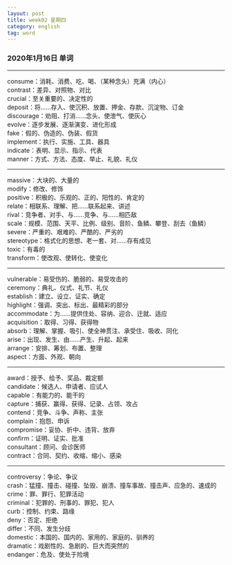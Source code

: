 ```yaml
---
layout: post  
title: week02 星期四  
category: english  
tag: word  
---
```

### 2020年1月16日 单词
- - -
consume：消耗、消费、吃、喝、（某种念头）充满（内心）  
contrast：差异、对照物、对比  
crucial：至关重要的、决定性的  
deposit：将……存入、使沉积、放置、押金、存款、沉淀物、订金  
discourage：劝阻、打消……念头、使泄气、使灰心  
evolve：逐步发展、逐渐演变、进化形成  
fake：假的、伪造的、伪装、假货  
implement：执行、实施、工具、器具  
indicate：表明、显示、指示、代表  
manner：方式、方法、态度、举止、礼貌、礼仪  
- - -
massive：大块的、大量的  
modify：修改、修饰  
positive：积极的、乐观的、正的、阳性的、肯定的  
relate：相联系、理解、把……联系起来、讲述  
rival：竞争者、对手、与……竞争、与……相匹敌  
scale：规模、范围、天平、比例、级别、音阶、鱼鳞、攀登、刮去（鱼鳞）  
severe：严重的、艰难的、严酷的、严劣的  
stereotype：格式化的思想、老一套、对……存有成见  
toxic：有毒的  
transform：使改观、使转化、使变化  
- - -
vulnerable：易受伤的、脆弱的、易受攻击的  
ceremony：典礼、仪式、礼节、礼仪  
establish：建立、设立、证实、确定  
highlight：强调、突出、标出、最精彩的部分  
accommodate：为……提供住处、容纳、迎合、迁就、适应  
acquisition：取得、习得、获得物  
absorb：理解、掌握、吸引、使全神贯注、承受住、吸收、同化  
arise：出现、发生、由……产生、升起、起来  
arrange：安排、筹划、布置、整理  
aspect：方面、外观、朝向  
- - -
award：授予、给予、奖品、裁定额  
candidate：候选人、申请者、应试人  
capable：有能力的、能干的  
capture：捕获、赢得、获得、记录、占领、攻占  
contend：竞争、斗争、声称、主张  
complain：抱怨、申诉  
compromise：妥协、折中、违背、放弃  
confirm：证明、证实、批准  
consultant：顾问、会诊医师  
contract：合同、契约、收缩、缩小、感染  
- - -
controversy：争论、争议  
crash：猛撞、撞击、碰撞、坠毁、崩溃、撞车事故、撞击声、应急的、速成的  
crime：罪、罪行、犯罪活动  
criminal：犯罪的、刑事的、罪犯、犯人  
curb：控制、约束、路缘  
deny：否定、拒绝  
differ：不同、发生分歧  
domestic：本国的、国内的、家用的、家庭的、驯养的  
dramatic：戏剧性的、急剧的、巨大而突然的  
endanger：危及、使处于险境